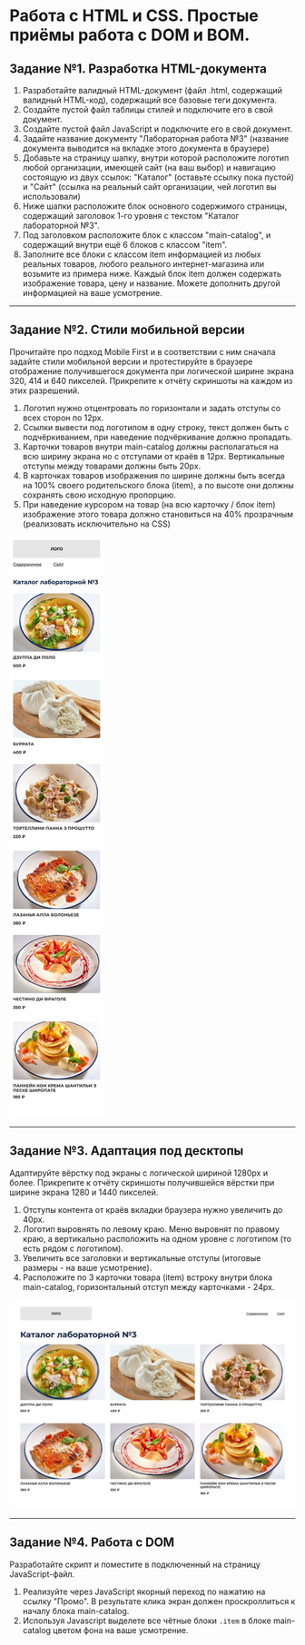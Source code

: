 # Работа с HTML и CSS. Простые приёмы работа с DOM и BOM.

## Задание №1. Разработка HTML-документа

1. Разработайте валидный HTML-документ (файл .html, содержащий валидный HTML-код), содержащий все базовые теги документа.
2. Создайте пустой файл таблицы стилей и подключите его в свой документ.
3. Создайте пустой файл JavaScript и подключите его в свой документ.
4. Задайте название документу "Лабораторная работа №3" (название документа выводится на вкладке этого документа в браузере)
6. Добавьте на страницу шапку, внутри которой расположите логотип любой организации, имеющей сайт (на ваш выбор) и навигацию состоящую из двух ссылок: "Каталог" (оставьте ссылку пока пустой) и "Сайт" (ссылка на реальный сайт организации, чей логотип вы использовали)
7. Ниже шапки расположите блок основного содержимого страницы, содержащий заголовок 1-го уровня с текстом "Каталог лабораторной №3".
8. Под заголовком расположите блок с классом "main-catalog", и содержащий внутри ещё 6 блоков с классом "item".
9. Заполните все блоки с классом item информацией из любых реальных товаров, любого реального интернет-магазина или возьмите из примера ниже. Каждый блок item должен содержать изображение товара, цену и название. Можете дополнить другой информацией на ваше усмотрение.

---------------------------

## Задание №2. Стили мобильной версии

Прочитайте про подход Mobile First и в соответствии с ним сначала задайте стили мобильной версии и протестируйте в браузере отображение получившегося документа при логической ширине экрана 320, 414 и 640 пикселей. Прикрепите к отчёту скриншоты на каждом из этих разрешений.

1. Логотип нужно отцентровать по горизонтали и задать отступы со всех сторон по 12px.
2. Ссылки вывести под логотипом в одну строку, текст должен быть с подчёркиванием, при наведение подчёркивание должно пропадать.
3. Карточки товаров внутри main-catalog должны располагаться на всю ширину экрана но с отступами от краёв в 12px. Вертикальные отступы между товарами должны быть 20pх.
5. В карточках товаров изображения по ширине должны быть всегда на 100% своего родительского блока (item), а по высоте они должны сохранять свою исходную пропорцию.
6. При наведение курсором на товар (на всю карточку / блок item) изображение этого товара должно становиться на 40% прозрачным (реализовать исключительно на CSS)

![Макет для версии 320-640](https://github.com/RSTU-Citg-Space/web_lab/blob/frontend/AVB/Lab_3%20-%20HTML%2C%20CSS%2C%20DOM%2C%20BOM/Frame-320px.png)

---------------------------

## Задание №3. Адаптация под десктопы

Адаптируйте вёрстку под экраны с логической шириной 1280px и более. Прикрепите к отчёту скриншоты получившейся вёрстки при ширине экрана 1280 и 1440 пикселей.

1. Отступы контента от краёв вкладки браузера нужно увеличить до 40px.
2. Логотип выровнять по левому краю. Меню выровнят по правому краю, а вертикально расположить на одном уровне с логотипом (то есть рядом с логотипом).
3. Увеличить все заголовки и вертикальные отступы (итоговые размеры - на ваше усмотрение).
4. Расположите по 3 карточки товара (item) встроку внутри блока main-catalog, горизонтальный отступ между карточками - 24px. 

![Макет для версии 1280+](https://github.com/RSTU-Citg-Space/web_lab/blob/frontend/AVB/Lab_3%20-%20HTML%2C%20CSS%2C%20DOM%2C%20BOM/Frame-1280px.png)

---------------------------

## Задание №4. Работа с DOM

Разработайте скрипт и поместите в подключенный на страницу JavaScript-файл.

1. Реализуйте через JavaScript якорный переход по нажатию на ссылку "Промо". В результате клика экран должен проскроллиться к началу блока main-catalog.
2. Используя Javascript выделете все чётные блоки `.item` в блоке main-catalog цветом фона на ваше усмотрение.
